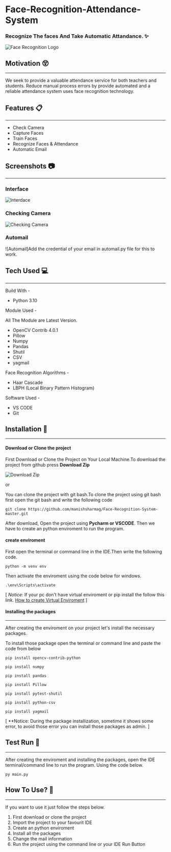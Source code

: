 # Face-Recognition-Attendance-System


### Recognize The faces And Take Automatic Attandance. :sparkles:

![Face Recognition Logo](https://github.com/manishsharmag/Face-Recognition-System-master/blob/51fcc38d08cce080d21d17406791c8a2c0cbed9b/images/Face%20recognition.png)


## Motivation :astonished:
----------------------------
We seek to provide a valuable attendance service for both teachers and students. Reduce manual process errors by provide automated and a reliable attendance system uses face recognition technology.

## Features :clipboard:
---------------------------
* Check Camera
* Capture Faces
* Train Faces
* Recognize Faces & Attendance
* Automatic Email

## Screenshots :camera:
-----------------------------------
### Interface

![Interdace](https://github.com/manishsharmag/Face-Recognition-System-master/blob/74eb808e94678adf14d1fa19d545a64696db8c5e/images/Screenshot%202023-05-04%20070944.png)

### Checking Camera

![Checking Camera](https://github.com/manishsharmag/Face-Recognition-System-master/blob/74eb808e94678adf14d1fa19d545a64696db8c5e/images/Screenshot%20(171).png)

### Automail 

![Automail]Add the credential of your email in automail.py file for this to work.


## Tech Used :computer:
--------------------------
Build With - 
* Python 3.10

Module Used -

All The Module are Latest Version.
* OpenCV Contrib 4.0.1
* Pillow
* Numpy
* Pandas
* Shutil
* CSV
* yagmail


Face Recognition Algorithms -
* Haar Cascade
* LBPH (Local Binary Pattern Histogram)

Software Used -
* VS CODE 
* Git

## Installation :key:
-----------------------------------

#### Download or Clone the project

First Download or Clone the Project on Your Local Machine.To download the project from github press **Download Zip**

![Download Zip](https://github.com/manishsharmag/Face-Recognition-System-master/blob/74eb808e94678adf14d1fa19d545a64696db8c5e/images/Screenshot%202023-05-04%20072039.png)

or 

You can clone the project with git bash.To clone the project using git bash first open the git bash and write the following code
```
git clone https://github.com/manishsharmag/Face-Recognition-System-master.git
```

After download, Open the project using **Pycharm or VSCODE**. Then we have to create an python enviroment to run the program.

#### create enviroment 
First open the terminal or command line in the IDE.Then write the following code.
```
python -m venv env
```
Then activate the enviroment using the code below for windows.
```
.\env\Scripts\activate
```
[ *Notice:*
If your pc don't have virtual enviroment or pip install the follow this link.
[How to create Virtual Enviroment](https://packaging.python.org/guides/installing-using-pip-and-virtual-environments/) ]

#### Installing the packages
--------------------------------------------------

After creating the enviroment on your project let's install the necessary packages. 

To install those package open the terminal or command line and paste the code from below

```
pip install opencv-contrib-python
```
```
pip install numpy
```
```
pip install pandas
```
```
pip install Pillow
```
```
pip install pytest-shutil
```
```
pip install python-csv
```
```
pip install yagmail
```

[ **Notice: During the package installization, sometime it shows some error, to avoid those error you can install those packages as admin. ]

## Test Run :bicyclist:
-----------------------
After creating the enviroment and installing the packages, open the IDE terminal/command line to run the program. Using the code below.

```
py main.py
```

## How To Use? :pencil:
----------------------
If you want to use it just follow the steps below.

1. First download or clone the project
2. Import the project to your favourit IDE
3. Create an python enviroment
4. Install all the packages 
5. Change the mail information
6. Run the project using the command line or your IDE Run Button

